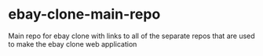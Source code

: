 # ebay-clone-main-repo
Main repo for ebay clone with links to all of the separate repos that are used to make the ebay clone web application
